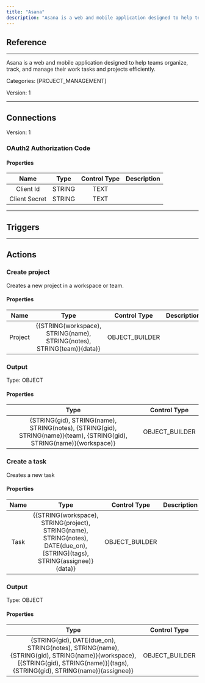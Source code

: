 ```yaml
---
title: "Asana"
description: "Asana is a web and mobile application designed to help teams organize, track, and manage their work tasks and projects efficiently."
---
```

## Reference
<hr />

Asana is a web and mobile application designed to help teams organize, track, and manage their work tasks and projects efficiently.


Categories: [PROJECT_MANAGEMENT]


Version: 1

<hr />



## Connections

Version: 1


### OAuth2 Authorization Code

#### Properties

|      Name      |     Type     |     Control Type     |     Description     |
|:--------------:|:------------:|:--------------------:|:-------------------:|
| Client Id | STRING | TEXT  |  |
| Client Secret | STRING | TEXT  |  |





<hr />



## Triggers



<hr />



## Actions


### Create project
Creates a new project in a workspace or team.

#### Properties

|      Name      |     Type     |     Control Type     |     Description     |
|:--------------:|:------------:|:--------------------:|:-------------------:|
| Project | {{STRING\(workspace), STRING\(name), STRING\(notes), STRING\(team)}\(data)} | OBJECT_BUILDER  |  |


### Output



Type: OBJECT


#### Properties

|     Type     |     Control Type     |
|:------------:|:--------------------:|
| {STRING\(gid), STRING\(name), STRING\(notes), {STRING\(gid), STRING\(name)}\(team), {STRING\(gid), STRING\(name)}\(workspace)} | OBJECT_BUILDER  |






### Create a task
Creates a new task

#### Properties

|      Name      |     Type     |     Control Type     |     Description     |
|:--------------:|:------------:|:--------------------:|:-------------------:|
| Task | {{STRING\(workspace), STRING\(project), STRING\(name), STRING\(notes), DATE\(due_on), [STRING]\(tags), STRING\(assignee)}\(data)} | OBJECT_BUILDER  |  |


### Output



Type: OBJECT


#### Properties

|     Type     |     Control Type     |
|:------------:|:--------------------:|
| {STRING\(gid), DATE\(due_on), STRING\(notes), STRING\(name), {STRING\(gid), STRING\(name)}\(workspace), [{STRING\(gid), STRING\(name)}]\(tags), {STRING\(gid), STRING\(name)}\(assignee)} | OBJECT_BUILDER  |






